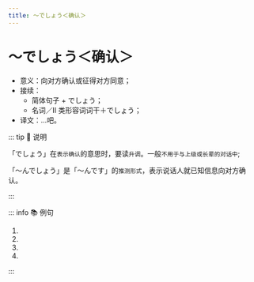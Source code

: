 ```yaml
---
title: ～でしょう＜确认＞
---
```


# ～でしょう＜确认＞

* 意义：向对方确认或征得对方同意；
* 接续：
  * 简体句子 + でしょう；
  * 名词／Ⅱ 类形容词词干＋でしょう；
* 译文：...吧。

::: tip :bookmark: 说明

「でしょう」在`表示确认`的意思时，要读`升调`。一般`不用于与上级或长辈的对话中`;

「～んでしょう」是「～んです」的`推测形式`，表示说话人就已知信息向对方确认。

:::

::: info :books: 例句

1. <grammer-content id='1-10-10-0' sentence="[日本/にほん]では[家/うち]に[入/はい]るとき、[靴/くつ]を[脱/ぬ]がなくてはいけない**んでしょう**?" trans="在日本，进门之前得脱鞋吧？" />
2. <grammer-content id='1-10-10-1' sentence="もう[宿題/しゅくだい]は[終/お]わった**でしょう**?" trans="作业终于做完了？" />
3. <grammer-content id='1-10-10-2' sentence="[王/おう]さんはまだ[二年生/にねんせい]**でしょう**?" trans="小王还是二年级的学生？" />
4. <grammer-content id='1-10-10-3' sentence="[見/み]て、このコップ、かわいい**でしょう**?" trans="看，这个杯子很可爱吧？" />

:::
